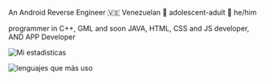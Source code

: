 An Android Reverse Engineer
🇻🇪 Venezuelan
👤 adolescent-adult
👨 he/him

programmer in C++, GML and soon JAVA, HTML, CSS and JS developer, AND APP Developer

![Mi estadisticas](https://github-readme-stats.vercel.app/api?username=RetrogisusDEV&theme=merko&show_icons=true)

![lenguajes que más uso](https://github-readme-stats.vercel.app/api/top-langs/?username=RetrogisusDEV&langs_count=6&layout=compact&theme=merko)
